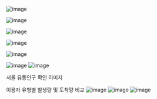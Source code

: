 
![image](https://github.com/addinedu-ros-5th/eda-repo-3/assets/163791946/87152487-fc2b-4b52-8aa4-d98ecfff4f45)

![image](https://github.com/addinedu-ros-5th/eda-repo-3/assets/163791946/713fc4a9-f462-48b9-91d8-8b559bf46ca9)

![image](https://github.com/addinedu-ros-5th/eda-repo-3/assets/163791946/86087fd3-d001-4586-8b9e-f14e11f6750e)

![image](https://github.com/addinedu-ros-5th/eda-repo-3/assets/163791946/e3aadfbc-65b4-4d77-abc9-bb16e052b922)

![image](https://github.com/addinedu-ros-5th/eda-repo-3/assets/163791946/e29e8925-e5a5-4c9a-9abd-1c9b1de4dc41)

![image](https://github.com/addinedu-ros-5th/eda-repo-3/assets/163791946/4e6332b2-fe9b-40ad-b62f-1e5e4d634da2)
![image](https://github.com/addinedu-ros-5th/eda-repo-3/assets/163791946/34ad9cd3-9d62-4b03-b6e8-3a27b10a9f06)


 서울 유동인구 확인 이미지


이용자 유형별 발생량 및 도착량 비교
 ![image](https://github.com/addinedu-ros-5th/eda-repo-3/assets/163791946/47677667-b479-4903-8bf8-a970526eda48)
![image](https://github.com/addinedu-ros-5th/eda-repo-3/assets/163791946/8023588d-2942-4dd1-94e2-baa1cd9f801c)
![image](https://github.com/addinedu-ros-5th/eda-repo-3/assets/163791946/fc7f7308-379c-4639-a450-e6f53aaa2655)
